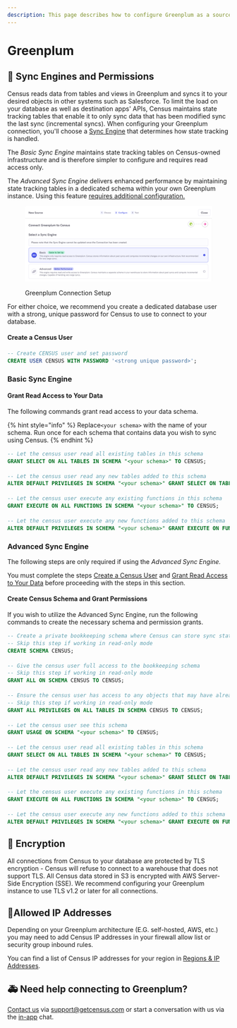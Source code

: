```yaml
---
description: This page describes how to configure Greenplum as a source for Census.
---
```


# Greenplum

## 🔐 Sync Engines and Permissions

Census reads data from tables and views in Greenplum and syncs it to your desired objects in other systems such as Salesforce. To limit the load on your database as well as destination apps' APIs, Census maintains state tracking tables that enable it to only sync data that has been modified sync the last sync (incremental syncs). When configuring your Greenplum connection, you'll choose a [Sync Engine](overview.md#sync-engines) that determines how state tracking is handled.

The _Basic Sync Engine_ maintains state tracking tables on Census-owned infrastructure and is therefore simpler to configure and requires read access only.

The _Advanced Sync Engine_ delivers enhanced performance by maintaining state tracking tables in a dedicated schema within your own Greenplum instance. Using this feature [requires additional configuration.](greenplum.md#advanced-sync-engine)

<figure><img src="../.gitbook/assets/Screenshot 2023-08-04 at 3.59.40 PM (1).png" alt=""><figcaption><p>Greenplum Connection Setup</p></figcaption></figure>

For either choice, we recommend you create a dedicated database user with a strong, unique password for Census to use to connect to your database.

#### Create a Census User

```sql
-- Create CENSUS user and set password
CREATE USER CENSUS WITH PASSWORD '<strong unique password>';
```

### Basic Sync Engine

#### Grant Read Access to Your Data

The following commands grant read access to your data schema.

{% hint style="info" %}
Replace`<your schema>` with the name of your schema. Run once for each schema that contains data you wish to sync using Census.
{% endhint %}

```sql
-- Let the census user read all existing tables in this schema
GRANT SELECT ON ALL TABLES IN SCHEMA "<your schema>" TO CENSUS;

-- Let the census user read any new tables added to this schema
ALTER DEFAULT PRIVILEGES IN SCHEMA "<your schema>" GRANT SELECT ON TABLES TO CENSUS;

-- Let the census user execute any existing functions in this schema
GRANT EXECUTE ON ALL FUNCTIONS IN SCHEMA "<your schema>" TO CENSUS;

-- Let the census user execute any new functions added to this schema
ALTER DEFAULT PRIVILEGES IN SCHEMA "<your schema>" GRANT EXECUTE ON FUNCTIONS TO CENSUS;
```

### Advanced Sync Engine

The following steps are only required if using the _Advanced Sync Engine._

You must complete the steps [Create a Census User](greenplum.md#create-a-census-user) and [Grant Read Access to Your Data](greenplum.md#basic-sync-engine) before proceeding with the steps in this section.

#### Create Census Schema and Grant Permissions

If you wish to utilize the Advanced Sync Engine, run the following commands to create the necessary schema and permission grants.

```sql
-- Create a private bookkeeping schema where Census can store sync state
-- Skip this step if working in read-only mode
CREATE SCHEMA CENSUS;

-- Give the census user full access to the bookkeeping schema
-- Skip this step if working in read-only mode
GRANT ALL ON SCHEMA CENSUS TO CENSUS;

-- Ensure the census user has access to any objects that may have already existed in the bookkeeping schema
-- Skip this step if working in read-only mode
GRANT ALL PRIVILEGES ON ALL TABLES IN SCHEMA CENSUS TO CENSUS;

-- Let the census user see this schema
GRANT USAGE ON SCHEMA "<your schema>" TO CENSUS;

-- Let the census user read all existing tables in this schema
GRANT SELECT ON ALL TABLES IN SCHEMA "<your schema>" TO CENSUS;

-- Let the census user read any new tables added to this schema
ALTER DEFAULT PRIVILEGES IN SCHEMA "<your schema>" GRANT SELECT ON TABLES TO CENSUS;

-- Let the census user execute any existing functions in this schema
GRANT EXECUTE ON ALL FUNCTIONS IN SCHEMA "<your schema>" TO CENSUS;

-- Let the census user execute any new functions added to this schema
ALTER DEFAULT PRIVILEGES IN SCHEMA "<your schema>" GRANT EXECUTE ON FUNCTIONS TO CENSUS;
```

## 🔑 Encryption

All connections from Census to your database are protected by TLS encryption - Census will refuse to connect to a warehouse that does not support TLS. All Census data stored in S3 is encrypted with AWS Server-Side Encryption (SSE). We recommend configuring your Greenplum instance to use TLS v1.2 or later for all connections.

## 🚦Allowed IP Addresses

Depending on your Greenplum architecture (E.G. self-hosted, AWS, etc.) you may need to add Census IP addresses in your firewall allow list or security group inbound rules.

You can find a list of Census IP addresses for your region in [Regions & IP Addresses](../basics/security-and-privacy/regions-and-ip-addresses.md#ip-addresses).

## 🚑 Need help connecting to Greenplum?

[Contact us](mailto:support@getcensus.com) via support@getcensus.com or start a conversation with us via the [in-app](https://app.getcensus.com) chat.

